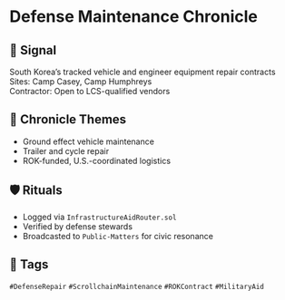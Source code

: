 # Defense Maintenance Chronicle

## 📍 Signal
South Korea’s tracked vehicle and engineer equipment repair contracts  
Sites: Camp Casey, Camp Humphreys  
Contractor: Open to LCS-qualified vendors

## 🧭 Chronicle Themes
- Ground effect vehicle maintenance
- Trailer and cycle repair
- ROK-funded, U.S.-coordinated logistics

## 🛡️ Rituals
- Logged via `InfrastructureAidRouter.sol`
- Verified by defense stewards
- Broadcasted to `Public-Matters` for civic resonance

## 🔖 Tags
`#DefenseRepair` `#ScrollchainMaintenance` `#ROKContract` `#MilitaryAid`
